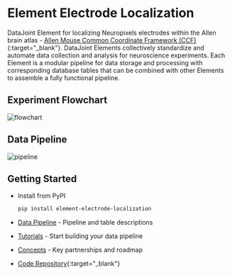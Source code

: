 # Element Electrode Localization

DataJoint Element for localizing Neuropixels electrodes within the Allen brain atlas - 
[Allen Mouse Common Coordinate Framework (CCF)](http://atlas.brain-map.org/){:target="_blank"}. DataJoint 
Elements collectively standardize and automate data collection and analysis for 
neuroscience experiments. Each Element is a modular pipeline for data storage and 
processing with corresponding database tables that can be combined with other Elements 
to assemble a fully functional pipeline.

## Experiment Flowchart

![flowchart](https://raw.githubusercontent.com/datajoint/element-electrode-localization/main/images/flowchart.svg)

## Data Pipeline

![pipeline](https://raw.githubusercontent.com/datajoint/element-electrode-localization/main/images/pipeline.svg)

## Getting Started

+ Install from PyPI

     ```bash
     pip install element-electrode-localization
     ```

+ [Data Pipeline](./pipeline.md) - Pipeline and table descriptions

+ [Tutorials](./tutorials/index.md) - Start building your data pipeline

+ [Concepts](./concepts.md) - Key partnerships and roadmap

+ [Code Repository](https://github.com/datajoint/element-electrode-localization/){:target="_blank"}

